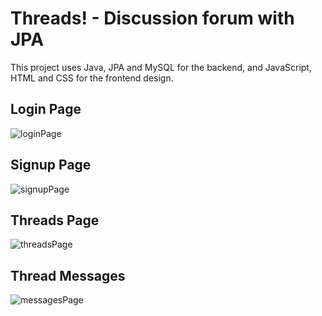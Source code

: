 # Threads! - Discussion forum with JPA
This project uses Java, JPA and MySQL for the backend, and JavaScript, HTML and CSS for the frontend design.
## Login Page
![loginPage](https://github.com/abuindario/ThreadsJPA/assets/92298516/ee3869a3-ef73-49e7-aa7f-ab8ed33562bf)
## Signup Page
![signupPage](https://github.com/abuindario/ThreadsJPA/assets/92298516/8093c690-6126-4cb3-9b2b-bad900ac10b0)
## Threads Page
![threadsPage](https://github.com/abuindario/ThreadsJPA/assets/92298516/6c32efe0-60bf-4471-88d0-09678596aa5e)
## Thread Messages
![messagesPage](https://github.com/abuindario/ThreadsJPA/assets/92298516/7aeb6f13-741c-4309-bd54-9cb8a28eda42)
